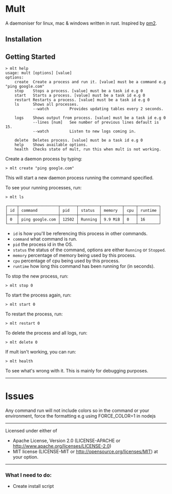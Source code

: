 
# Mult

A daemoniser for linux, mac & windows written in rust. Inspired by [pm2](https://github.com/Unitech/pm2).

## Installation

## Getting Started

```
> mlt help
usage: mult [options] [value]
options:
    create  Create a process and run it. [value] must be a command e.g "ping google.com"
    stop    Stops a process. [value] must be a task id e.g 0
    start   Starts a process. [value] must be a task id e.g 0
    restart Restarts a process. [value] must be a task id e.g 0
    ls      Shows all processes.
            --watch         Provides updating tables every 2 seconds.

    logs    Shows output from process. [value] must be a task id e.g 0
            --lines [num]   See number of previous lines default is 15.
            --watch         Listen to new logs coming in.

    delete  Deletes process. [value] must be a task id e.g 0
    help    Shows available options.
    health  Checks state of mult, run this when mult is not working.
```


Create a daemon process by typing:

```
> mlt create "ping google.com"
```

This will start a new daemon process running the command specified.

To see your running processes, run:

```
> mlt ls

┌────┬─────────────────┬───────┬─────────┬─────────┬─────┬─────────┐
│ id │ command         │ pid   │ status  │ memory  │ cpu │ runtime │
├────┼─────────────────┼───────┼─────────┼─────────┼─────┼─────────┤
│ 0  │ ping google.com │ 12502 │ Running │ 9.9 MiB │ 0   │ 16      │
└────┴─────────────────┴───────┴─────────┴─────────┴─────┴─────────┘
```

* `id` is how you'll be referencing this process in other commands.
* `command` what command is run.
* `pid` the process id in the OS.
* `status` the status of the command, options are either `Running` or `Stopped`.
* `memory` percentage of memory being used by this process.
* `cpu` percentage of cpu being used by this process.
* `runtime` how long this command has been running for (in seconds).

To stop the new process, run:

```
> mlt stop 0
```

To start the process again, run:

```
> mlt start 0
```

To restart the process, run:

```
> mlt restart 0
```

To delete the process and all logs, run:

```
> mlt delete 0
```

If mult isn't working, you can run:

```
> mlt health
```

To see what's wrong with it. This is mainly for debugging purposes.

---

# Issues

Any command run will not include colors so in the command or your environment, force the formatting e.g using FORCE_COLOR=1 in nodejs

---

Licensed under either of

* Apache License, Version 2.0 (LICENSE-APACHE or http://www.apache.org/licenses/LICENSE-2.0)
* MIT license (LICENSE-MIT or http://opensource.org/licenses/MIT) at your option.


---

### What I need to do:

* Create install script
